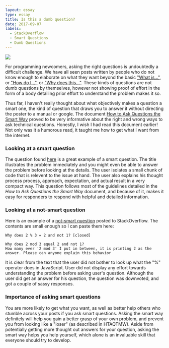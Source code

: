 ```yaml
---
layout: essay
type: essay
title: Is this a dumb question?
date: 2017-09-07
labels:
  - StackOverflow
  - Smart Questions
  - Dumb Questions
---
```


<img class="ui medium right floated rounded image" src="https://kidfromthe6ix.files.wordpress.com/2014/11/screen-shot-2014-11-24-at-1-59-38-am.png?w=481&h=180&crop=1">

For programming newcomers, asking the right questions is undoubtedly a difficult challenge. We have all seen posts written by people who do not know enough to elaborate on what they want beyond the basic ["What is..."](https://answers.ros.org/question/9036/what-is-a-ros-package/), or ["How do I..."](https://stackoverflow.com/questions/983354/how-do-i-make-python-to-wait-for-a-pressed-key), or ["Why does this..."](https://stackoverflow.com/questions/42355663/why-does-2-3-2-and-not-1). These kinds of questions are not dumb questions by themselves, however not showing proof of effort in the form of a body detailing prior effort to understand the problem makes it so.

Thus far, I haven't really thought about what objectively makes a question a smart one, the kind of question that draws you to answer it without directing the poster to a manual or google. The document [How to Ask Questions the Smart Way](http://www.catb.org/esr/faqs/smart-questions.html) proved to be very informative about the right and wrong ways to ask technical questions. Honestly, I wish I had read this document earlier! Not only was it a humorous read, it taught me how to get what I want from the internet. 

### Looking at a smart question

The question found [here](https://stackoverflow.com/questions/13102045/scanner-is-skipping-nextline-after-using-next-nextint-or-other-nextfoo) is a great example of a smart question. The title illustrates the problem immediately and you might even be able to answer the problem before looking at the details. The user isolates a small chunk of code that is relevent to the issue at hand. The user also explains his thought process process, approach, expectation, and actual result in a very compact way. This question follows most of the guidelines detailed in the *How to Ask Questions the Smart Way* document, and because of it, makes it easy for responders to respond with helpful and detailed information.

### Looking at a not-smart question

Here is an example of a [not-smart question](https://stackoverflow.com/questions/42355663/why-does-2-3-2-and-not-1) posted to StackOverflow. The contents are small enough so I can paste them here:
```
Why does 2 % 3 = 2 and not 1? [closed]

Why does 2 mod 3 equal 2 and not 1?
How many ever '2 mod 3' I put in between, it is printing 2 as the answer. Please can anyone explain this behavior
```
It is clear from the text that the user did not bother to look up what the "%" operator does in JavaScript. User did not display any effort towards understanding the problem before asking user's question. Although the user did get an answer for his question, the question was downvoted, and got a couple of sassy responses.

### Importance of asking smart questions

You are more likely to get what you want, as well as better help others who stumble across your posts if you ask smart questions. Asking the smart way definitely will help you gain a better grasp of your own problem, and prevent you from looking like a "loser" (as described in HTAQTMW). Aside from potentially getting more thought out answers for your question, asking the smart way helps you help yourself, which alone is an invaluable skill that everyone should try to develop.
